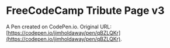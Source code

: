# FreeCodeCamp Tribute Page v3

A Pen created on CodePen.io. Original URL: [https://codepen.io/jimholdaway/pen/qBZLQKr](https://codepen.io/jimholdaway/pen/qBZLQKr).


